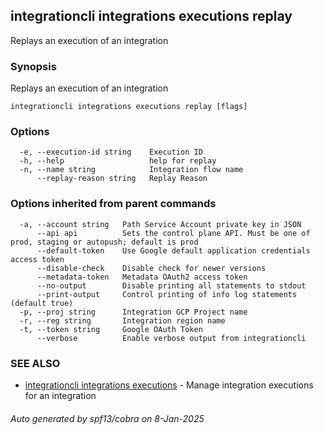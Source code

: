 ## integrationcli integrations executions replay

Replays an execution of an integration

### Synopsis

Replays an execution of an integration

```
integrationcli integrations executions replay [flags]
```

### Options

```
  -e, --execution-id string    Execution ID
  -h, --help                   help for replay
  -n, --name string            Integration flow name
      --replay-reason string   Replay Reason
```

### Options inherited from parent commands

```
  -a, --account string   Path Service Account private key in JSON
      --api api          Sets the control plane API. Must be one of prod, staging or autopush; default is prod
      --default-token    Use Google default application credentials access token
      --disable-check    Disable check for newer versions
      --metadata-token   Metadata OAuth2 access token
      --no-output        Disable printing all statements to stdout
      --print-output     Control printing of info log statements (default true)
  -p, --proj string      Integration GCP Project name
  -r, --reg string       Integration region name
  -t, --token string     Google OAuth Token
      --verbose          Enable verbose output from integrationcli
```

### SEE ALSO

* [integrationcli integrations executions](integrationcli_integrations_executions.md)	 - Manage integration executions for an integration

###### Auto generated by spf13/cobra on 8-Jan-2025
